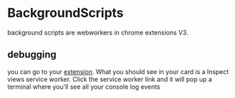 # BackgroundScripts

background scripts are webworkers in chrome extensions V3.


## debugging 
you can go to your [extension](chrome://extensions/).  What you should see in your card is a Inspect views
service worker.  Click the service worker link and it will pop up a terminal where you'll see all your console log events 